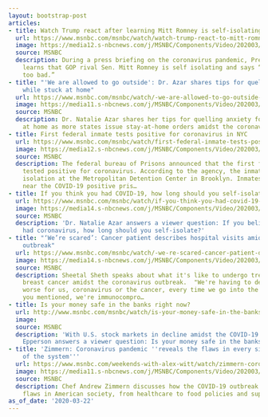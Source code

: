 ```yaml
---
layout: bootstrap-post
articles:
- title: Watch Trump react after learning Mitt Romney is self-isolating
  url: https://www.msnbc.com/msnbc/watch/watch-trump-react-to-mitt-romney-self-isolating-amid-coronavirus-pandemic-81083973577
  image: https://media12.s-nbcnews.com/j/MSNBC/Components/Video/202003/n_msnbc_brk_trump_romney_200322_1920x1080.nbcnews-fp-1200-630.jpg
  source: MSNBC
  description: During a press briefing on the coronavirus pandemic, President Trump
    learns that GOP rival Sen. Mitt Romney is self isolating and says “gee, that’s
    too bad.”
- title: "'We are allowed to go outside': Dr. Azar shares tips for quelling anxiety
    while stuck at home"
  url: https://www.msnbc.com/msnbc/watch/-we-are-allowed-to-go-outside-dr-azar-shares-tips-for-quelling-anxiety-while-stuck-at-home-81081413701
  image: https://media11.s-nbcnews.com/j/MSNBC/Components/Video/202003/n_msnbc_stuckathome_200322_1920x1080.nbcnews-fp-1200-630.jpg
  source: MSNBC
  description: Dr. Natalie Azar shares her tips for quelling anxiety for people stuck
    at home as more states issue stay-at-home orders amidst the coronavirus pandemic.
- title: First federal inmate tests positive for coronavirus in NYC
  url: https://www.msnbc.com/msnbc/watch/first-federal-inmate-tests-positive-for-coronavirus-in-nyc-81081413663
  image: https://media12.s-nbcnews.com/j/MSNBC/Components/Video/202003/n_msnbc_brk_inmate_coronav_bklyn_200322_1920x1080.nbcnews-fp-1200-630.jpg
  source: MSNBC
  description: The federal bureau of Prisons announced that the first federal inmate
    tested positive for coronavirus. According to the agency, the inmate remains in
    isolation at the Metropolitan Detention Center in Brooklyn. Inmates that were
    near the COVID-19 positive pris…
- title: If you think you had COVID-19, how long should you self-isolate?
  url: https://www.msnbc.com/msnbc/watch/if-you-think-you-had-covid-19-how-long-should-you-self-isolate-81078341974
  image: https://media14.s-nbcnews.com/j/MSNBC/Components/Video/202003/n_msnbc_isolate_032022_1920x1080.nbcnews-fp-1200-630.jpg
  source: MSNBC
  description: 'Dr. Natalie Azar answers a viewer question: If you believe you''ve
    had coronavirus, how long should you self-isolate?'
- title: "‘We’re scared’: Cancer patient describes hospital visits amid coronavirus
    outbreak"
  url: https://www.msnbc.com/msnbc/watch/-we-re-scared-cancer-patient-describes-hospital-visits-amid-coronavirus-outbreak-81079877719
  image: https://media14.s-nbcnews.com/j/MSNBC/Components/Video/202003/n_msnbc_cancer_200322_1920x1080.nbcnews-fp-1200-630.jpg
  source: MSNBC
  description: Sheetal Sheth speaks about what it's like to undergo treatment for
    breast cancer amidst the coronavirus outbreak.  "We're having to decide what's
    worse for us, coronavirus or the cancer, every time we go into the hospital, as
    you mentioned, we're immunocompro…
- title: Is your money safe in the banks right now?
  url: http://www.msnbc.com/msnbc/watch/is-your-money-safe-in-the-banks-right-now-81078853948
  image: 
  source: MSNBC
  description: 'With U.S. stock markets in decline amidst the COVID-19 outbreak, Sharon
    Epperson answers a viewer question: Is your money safe in the banks right now?'
- title: 'Zimmern: Coronavirus pandemic ''reveals the flaws in every single piece
    of the system'''
  url: https://www.msnbc.com/weekends-with-alex-witt/watch/zimmern-coronavirus-pandemic-reveals-the-flaws-in-every-single-piece-of-the-system-81078341810
  image: https://media11.s-nbcnews.com/j/MSNBC/Components/Video/202003/n_witt_zimmern_200322_1920x1080.nbcnews-fp-1200-630.jpg
  source: MSNBC
  description: Chef Andrew Zimmern discusses how the COVID-19 outbreak has exposed
    flaws in American society, from healthcare to food policies and supply chains.
as_of_date: '2020-03-22'
---
```


